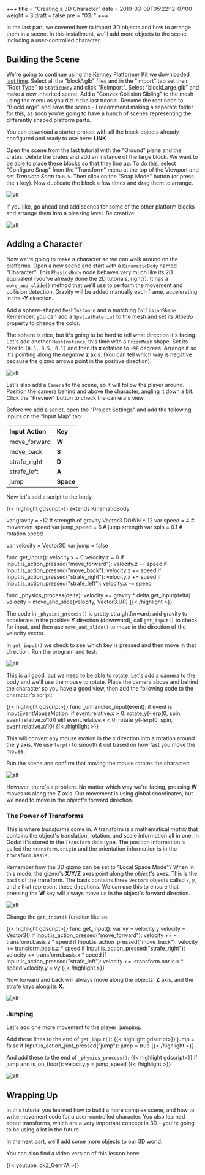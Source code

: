 +++
title = "Creating a 3D Character"
date = 2019-03-09T05:22:12-07:00
weight = 3
draft = false
pre = "03. "
+++

In the last part, we covered how
to import 3D objects and how to arrange them in a scene. In this installment,
we'll add more objects to the scene, including a user-controlled character.

## Building the Scene

We're going to continue using the Kenney Platformer Kit we downloaded [last time](/blog/2019/03/godot_31_3d_part02/). Select all the "block*.glb" files and in the
"Import" tab set their "Root Type" to `StaticBody` and click "Reimport". Select
"blockLarge.glb" and make a new inherited scene. Add a "Convex Collision Sibling"
to the mesh using the menu as you did in the last tutorial. Rename the root node
to "BlockLarge" and save the scene - I recommend making a separate folder for
this, as soon you're going to have a bunch of scenes representing the
differently shaped platform parts.

You can download a starter project with all the block objects already configured
and ready to use here: **LINK**

Open the scene from the last tutorial with the "Ground" plane and the crates.
Delete the crates and add an instance of the large block. We want to be able
to place these blocks so that they line up. To do this, select "Configure Snap"
from the "Transform" menu at the top of the Viewport and set _Translate Snap_
to `0.5`. Then click on the "Snap Mode" button (or press the **`Y`** key). Now
duplicate the block a few times and drag them to arrange.

![alt](/godot_lessons/img/g101_03_01.png)

If you like, go ahead and add scenes for some of the other platform blocks and
arrange them into a pleasing level. Be creative!

![alt](/godot_lessons/img/g101_03_02.png)

## Adding a Character

Now we're going to make a character so we can walk around on the platforms.
Open a new scene and start with a `KinematicBody` named "Character". This
`PhysicsBody` node behaves very much like its 2D equivalent (you've already
done the 2D tutorials, right?). It has a `move_and_slide()` method that we'll
use to perform the movement and collision detection. Gravity will be added
manually each frame, accelerating in the **-Y** direction.

Add a sphere-shaped `MeshInstance` and a matching `CollisionShape`. Remember,
you can add a `SpatialMaterial` to the mesh and set its _Albedo_ property to
change the color.

The sphere is nice, but it's going to be hard to tell what direction it's
facing. Let's add another `MeshInstance`, this time with a `PrismMesh` shape.
Set its _Size_ to `(0.5, 0.5, 0.1)` and then its **x** rotation to `-90`
degrees. Arrange it so it's pointing along the *negative* **z** axis. (You can
tell which way is negative because the gizmo arrows point in the positive
direction).

![alt](/godot_lessons/img/g101_03_03.png)

Let's also add a `Camera` to the scene, so it will follow the player around.
Position the camera behind and above the character, angling it down a bit. Click
the "Preview" button to check the camera's view.

Before we add a script, open the "Project Settings" and add the following inputs
on the "Input Map" tab:

Input Action | Key
:------------|:---
move_forward | **W**
move_back | **S**
strafe_right | **D**
strafe_left | **A**
jump | **Space**

Now let's add a script to the body.

{{< highlight gdscript>}}
extends KinematicBody

var gravity = -12  # strength of gravity Vector3.DOWN * 12
var speed = 4  # movement speed
var jump_speed = 6  # jump strength
var spin = 0.1  # rotation speed

var velocity = Vector3()
var jump = false

func get_input():
    velocity.x = 0
    velocity.z = 0
    if Input.is_action_pressed("move_forward"):
        velocity.z -= speed
    if Input.is_action_pressed("move_back"):
        velocity.z += speed
    if Input.is_action_pressed("strafe_right"):
        velocity.x += speed
    if Input.is_action_pressed("strafe_left"):
        velocity.x -= speed

func _physics_process(delta):
    velocity += gravity * delta
    get_input(delta)
    velocity = move_and_slide(velocity, Vector3.UP)
{{< /highlight >}}

The code in `_physics_process()` is pretty straightforward: add gravity to
accelerate in the positive **Y** direction (downward), call `get_input()` to
check for input, and then use `move_and_slide()` to move in the direction
of the velocity vector.

In `get_input()` we check to see which key is pressed and then move in that
direction. Run the program and test:

![alt](/godot_lessons/img/g101_03_04.gif)

This is all good, but we need to be able to rotate. Let's add a camera to the
body and we'll use the mouse to rotate. Place the camera above and behind the
character so you have a good view, then add the following code to the character's
script:

{{< highlight gdscript>}}
func _unhandled_input(event):
    if event is InputEventMouseMotion:
        if event.relative.x > 0:
            rotate_y(-lerp(0, spin, event.relative.x/10))
        elif event.relative.x < 0:
            rotate_y(-lerp(0, spin, event.relative.x/10)
{{< /highlight >}}

This will convert any mouse motion in the x direction into a rotation around
the **y** axis. We use `lerp()` to smooth it out based on how fast you move
the mouse.

Run the scene and confirm that moving the mouse rotates the character:

![alt](/godot_lessons/img/g101_03_05.gif)

However, there's a problem. No matter which way we're facing, pressing **W**
moves us along the **Z** axis. Our movement is using global coordinates, but
we need to move in the _object's_ forward direction.

### The Power of Transforms

This is where _transforms_ come in. A transform is a mathematical _matrix_ that
contains the object's translation, rotation, and scale information all in one. In
Godot it's stored in the `Transform` data type. The position information is
called the `transform.origin` and the orientation information is in the
`transform.basis`.

Remember how the 3D gizmo can be set to "Local Space Mode"? When in this mode,
the gizmo's **X/Y/Z** axes point along the _object's_ axes. This is the `basis`
of the transform. The basis contains three `Vector3` objects callsd `x`, `y`,
and `z` that represent these directions. We can use this to ensure that pressing
the **W** key will always move us in the object's forward direction.

![alt](/godot_lessons/img/g101_03_07.gif)

Change the `get_input()` function like so:

{{< highlight gdscript>}}
func get_input():
    var vy = velocity.y
    velocity = Vector3()
    if Input.is_action_pressed("move_forward"):
        velocity += -transform.basis.z * speed
    if Input.is_action_pressed("move_back"):
        velocity += transform.basis.z * speed
    if Input.is_action_pressed("strafe_right"):
        velocity += transform.basis.x * speed
    if Input.is_action_pressed("strafe_left"):
        velocity += -transform.basis.x * speed
    velocity.y = vy
{{< /highlight >}}

Now forward and back will always move along the objects' **Z** axis, and the
strafe keys along its **X**.

![alt](/godot_lessons/img/g101_03_06.gif)

### Jumping

Let's add one more movement to the player: jumping.

Add these lines to the end of `get_input()`:
{{< highlight gdscript>}}
    jump = false
    if Input.is_action_just_pressed("jump"):
        jump = true
{{< /highlight >}}

And add these to the end of `_physics_process()`:
{{< highlight gdscript>}}
    if jump and is_on_floor():
        velocity.y = jump_speed
{{< /highlight >}}

![alt](/godot_lessons/img/g101_03_08.gif)

## Wrapping Up

In this tutorial you learned how to build a more complex scene, and how to write
movement code for a user-controlled character. You also learned about transforms,
which are a very important concept in 3D - you're going to be using a lot in the
future.

In the next part, we'll add some more objects to our 3D world.

You can also find a video version of this lesson here:

{{< youtube ickZ_Genr7A >}}
<!--
<iframe width="392" height="221" src="https://www.youtube.com/embed/ickZ_Genr7A" frameborder="0" allowfullscreen></iframe> -->